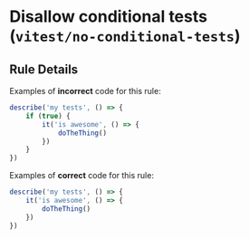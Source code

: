 # Disallow conditional tests (`vitest/no-conditional-tests`)


<!-- end auto-generated rule header -->

## Rule Details

Examples of **incorrect** code for this rule:

```js
describe('my tests', () => {
	if (true) {
		it('is awesome', () => {
			doTheThing()
		})
	}
})
```

Examples of **correct** code for this rule:

```js
describe('my tests', () => {
	it('is awesome', () => {
		doTheThing()
	})
})
```
